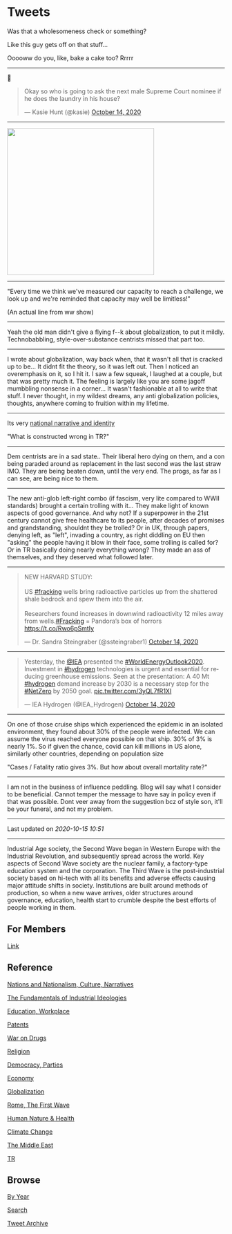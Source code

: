# Tweets

Was that a wholesomeness check or something?

Like this guy gets off on that stuff...

Ooooww do you, like, bake a cake too? Rrrrr

---

🤨 

<blockquote class="twitter-tweet"><p lang="en" dir="ltr">Okay so who is going to ask the next male Supreme Court nominee if he does the laundry in his house?</p>&mdash; Kasie Hunt (@kasie) <a href="https://twitter.com/kasie/status/1316493936635138049?ref_src=twsrc%5Etfw">October 14, 2020</a></blockquote> <script async src="https://platform.twitter.com/widgets.js" charset="utf-8"></script>

---

<img width="340" src="https://drive.google.com/thumbnail?id=14Fl6uV19HHddajmfakTs2RfRXutp_2l4"/>

---

"Every time we think we've measured our capacity to reach a challenge,
we look up and we're reminded that capacity may well be limitless!"

(An actual line from ww show)

---

Yeah the old man didn't give a flying f--k about globalization, to put
it mildly. Technobabbling, style-over-substance centrists missed that
part too.

---

I wrote about globalization, way back when, that it wasn't all that is
cracked up to be... It didnt fit the theory, so it was left out. Then
I noticed an overemphasis on it, so I hit it. I saw a few squeak, I
laughed at a couple, but that was pretty much it. The feeling is
largely like you are some jagoff mumbbling nonsense in a corner...  It
wasn't fashionable at all to write that stuff. I never thought, in my
wildest dreams, any anti globalization policies, thoughts, anywhere
coming to fruition within my lifetime.

---

Its very [national narrative and identity](2020/04/turks-culture-national-narrative.md)

"What is constructed wrong in TR?"

---

Dem centrists are in a sad state.. Their liberal hero dying on them,
and a con being paraded around as replacement in the last second was
the last straw IMO. They are being beaten down, until the very
end. The progs, as far as I can see, are being nice to them.

---

The new anti-glob left-right combo (if fascism, very lite compared to
WWII standards) brought a certain trolling with it... They make light
of known aspects of good governance. And why not?  If a superpower in
the 21st century cannot give free healthcare to its people, after
decades of promises and grandstanding, shouldnt they be trolled? Or in
UK, through papers, denying left, as "left", invading a country, as
right diddling on EU then "asking" the people having it blow in their
face, some trolling is called for? Or in TR basically doing nearly
everything wrong? They made an ass of themselves, and they deserved
what followed later.

---

<blockquote class="twitter-tweet"><p lang="en" dir="ltr">NEW HARVARD STUDY: <br><br>US <a href="https://twitter.com/hashtag/fracking?src=hash&amp;ref_src=twsrc%5Etfw">#fracking</a> wells bring radioactive particles up from the shattered shale bedrock and spew them into the air. <br><br>Researchers found increases in downwind radioactivity 12 miles away from wells.<a href="https://twitter.com/hashtag/Fracking?src=hash&amp;ref_src=twsrc%5Etfw">#Fracking</a> = Pandora’s box of horrors <a href="https://t.co/Rwo6pSmtIy">https://t.co/Rwo6pSmtIy</a></p>&mdash; Dr. Sandra Steingraber (@ssteingraber1) <a href="https://twitter.com/ssteingraber1/status/1316358815802064896?ref_src=twsrc%5Etfw">October 14, 2020</a></blockquote> <script async src="https://platform.twitter.com/widgets.js" charset="utf-8"></script>

---

<blockquote class="twitter-tweet"><p lang="en" dir="ltr">Yesterday, the <a href="https://twitter.com/IEA?ref_src=twsrc%5Etfw">@IEA</a> presented the <a href="https://twitter.com/hashtag/WorldEnergyOutlook2020?src=hash&amp;ref_src=twsrc%5Etfw">#WorldEnergyOutlook2020</a>. Investment in <a href="https://twitter.com/hashtag/hydrogen?src=hash&amp;ref_src=twsrc%5Etfw">#hydrogen</a> technologies is urgent and essential for reducing greenhouse emissions. Seen at the presentation: A 40 Mt <a href="https://twitter.com/hashtag/hydrogen?src=hash&amp;ref_src=twsrc%5Etfw">#hydrogen</a> demand increase by 2030 is a necessary step for the <a href="https://twitter.com/hashtag/NetZero?src=hash&amp;ref_src=twsrc%5Etfw">#NetZero</a> by 2050 goal. <a href="https://t.co/3yQL7fR1XI">pic.twitter.com/3yQL7fR1XI</a></p>&mdash; IEA Hydrogen (@IEA_Hydrogen) <a href="https://twitter.com/IEA_Hydrogen/status/1316289424867700736?ref_src=twsrc%5Etfw">October 14, 2020</a></blockquote> <script async src="https://platform.twitter.com/widgets.js" charset="utf-8"></script>

---

On one of those cruise ships which experienced the epidemic in an
isolated environment, they found about 30% of the people were
infected. We can assume the virus reached everyone possible on that
ship. 30% of 3% is nearly 1%. So if given the chance, covid can kill
millions in US alone, similarly other countries, depending on
population size

"Cases / Fatality ratio gives 3%. But how about overall mortality
rate?"

---

I am not in the business of influence peddling. Blog will say what I
consider to be beneficial. Cannot temper the message to have say in
policy even if that was possible. Dont veer away from the suggestion
bcz of style son, it'll be your funeral, and not my problem.

---

Last updated on *2020-10-15 10:51*

---

Industrial Age society, the Second Wave began in Western Europe with
the Industrial Revolution, and subsequently spread across the
world. Key aspects of Second Wave society are the nuclear family, a
factory-type education system and the corporation. The Third Wave is
the post-industrial society based on hi-tech with all its benefits and
adverse effects causing major attitude shifts in society. Institutions
are built around methods of production, so when a new wave arrives,
older structures around governance, education, health start to crumble
despite the best efforts of people working in them.

## For Members

[Link](https://thirdwave-members.herokuapp.com)

## Reference

[Nations and Nationalism, Culture, Narratives](/2013/02/nations-and-nationalism.md)

[The Fundamentals of Industrial Ideologies](/2011/04/fundamentals-of-industrial-ideologies.md)

[Education, Workplace](2017/09/education-workplace.md)

[Patents](/2018/09/patents.md)

[War on Drugs](/2019/11/war-on-drugs.md)

[Religion](/2015/04/god-religion.md)

[Democracy, Parties](/2016/11/democracy.md)

[Economy](/2018/05/economy.md)

[Globalization](/2018/09/globalization.md)

[Rome, The First Wave](/2017/12/rome.md)

[Human Nature & Health](/2020/07/human-nature.md)

[Climate Change](/2018/12/climate.md)

[The Middle East](/2019/07/middleeast.md)

[TR](../tr)

## Browse

[By Year](years.md)

[Search](search.html)

[Tweet Archive](/tweets/README.md)



